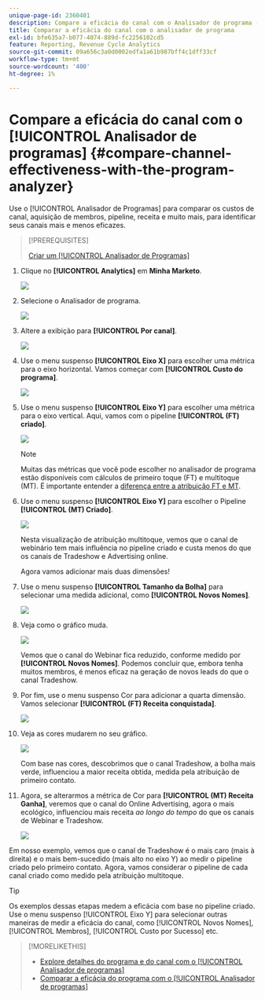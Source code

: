 ```yaml
---
unique-page-id: 2360401
description: Compare a eficácia do canal com o Analisador de programa - Documentação do Marketo - Documentação do produto
title: Comparar a eficácia do canal com o analisador de programa
exl-id: bfe635a7-b077-4074-889d-fc2256102cd5
feature: Reporting, Revenue Cycle Analytics
source-git-commit: 09a656c3a0d0002edfa1a61b987bff4c1dff33cf
workflow-type: tm+mt
source-wordcount: '400'
ht-degree: 1%

---
```


# Compare a eficácia do canal com o [!UICONTROL Analisador de programas] {#compare-channel-effectiveness-with-the-program-analyzer}

Use o [!UICONTROL Analisador de Programas] para comparar os custos de canal, aquisição de membros, pipeline, receita e muito mais, para identificar seus canais mais e menos eficazes.

>[!PREREQUISITES]
>
>[Criar um [!UICONTROL Analisador de Programas]](/help/marketo/product-docs/reporting/revenue-cycle-analytics/program-analytics/create-a-program-analyzer.md)

1. Clique no **[!UICONTROL Analytics]** em **Minha Marketo**.

   ![](assets/image2014-9-17-18-3a36-3a13.png)

1. Selecione o Analisador de programa.

   ![](assets/image2014-9-17-18-3a36-3a40.png)

1. Altere a exibição para **[!UICONTROL Por canal]**.

   ![](assets/image2014-9-17-18-3a36-3a59.png)

1. Use o menu suspenso **[!UICONTROL Eixo X]** para escolher uma métrica para o eixo horizontal. Vamos começar com **[!UICONTROL Custo do programa]**.

   ![](assets/image2014-9-17-18-3a37-3a7.png)

1. Use o menu suspenso **[!UICONTROL Eixo Y]** para escolher uma métrica para o eixo vertical. Aqui, vamos com o pipeline **[!UICONTROL (FT) criado]**.

   ![](assets/image2014-9-17-18-3a37-3a50.png)

   >[!NOTE]
   >
   >Muitas das métricas que você pode escolher no analisador de programa estão disponíveis com cálculos de primeiro toque (FT) e multitoque (MT). É importante entender a [diferença entre a atribuição FT e MT](/help/marketo/product-docs/reporting/revenue-cycle-analytics/revenue-tools/attribution/understanding-attribution.md).

1. Use o menu suspenso **[!UICONTROL Eixo Y]** para escolher o Pipeline **[!UICONTROL (MT) Criado]**.

   ![](assets/image2014-9-17-18-3a39-3a5.png)

   Nesta visualização de atribuição multitoque, vemos que o canal de webinário tem mais influência no pipeline criado e custa menos do que os canais de Tradeshow e Advertising online.

   Agora vamos adicionar mais duas dimensões!

1. Use o menu suspenso **[!UICONTROL Tamanho da Bolha]** para selecionar uma medida adicional, como **[!UICONTROL Novos Nomes]**.

   ![](assets/image2014-9-17-18-3a39-3a36.png)

1. Veja como o gráfico muda.

   ![](assets/image2014-9-17-18-3a39-3a55.png)

   Vemos que o canal do Webinar fica reduzido, conforme medido por **[!UICONTROL Novos Nomes]**. Podemos concluir que, embora tenha muitos membros, é menos eficaz na geração de novos leads do que o canal Tradeshow.

1. Por fim, use o menu suspenso Cor para adicionar a quarta dimensão. Vamos selecionar **[!UICONTROL (FT) Receita conquistada]**.

   ![](assets/image2014-9-17-18-3a41-3a7.png)

1. Veja as cores mudarem no seu gráfico.

   ![](assets/image2014-9-17-18-3a41-3a19.png)

   Com base nas cores, descobrimos que o canal Tradeshow, a bolha mais verde, influenciou a maior receita obtida, medida pela atribuição de primeiro contato.

1. Agora, se alterarmos a métrica de Cor para **[!UICONTROL (MT) Receita Ganha]**, veremos que o canal do Online Advertising, agora o mais ecológico, influenciou mais receita _ao longo do tempo_ do que os canais de Webinar e Tradeshow.

   ![](assets/image2014-9-17-18-3a41-3a40.png)

Em nosso exemplo, vemos que o canal de Tradeshow é o mais caro (mais à direita) e o mais bem-sucedido (mais alto no eixo Y) ao medir o pipeline criado pelo primeiro contato. Agora, vamos considerar o pipeline de cada canal criado como medido pela atribuição multitoque.

>[!TIP]
>
>Os exemplos dessas etapas medem a eficácia com base no pipeline criado. Use o menu suspenso [!UICONTROL Eixo Y] para selecionar outras maneiras de medir a eficácia do canal, como [!UICONTROL Novos Nomes], [!UICONTROL Membros], [!UICONTROL Custo por Sucesso] etc.

>[!MORELIKETHIS]
>
>* [Explore detalhes do programa e do canal com o [!UICONTROL Analisador de programas]](/help/marketo/product-docs/reporting/revenue-cycle-analytics/program-analytics/explore-program-and-channel-details-with-the-program-analyzer.md)
>* [Comparar a eficácia do programa com o [!UICONTROL Analisador de programas]](/help/marketo/product-docs/reporting/revenue-cycle-analytics/program-analytics/compare-program-effectiveness-with-the-program-analyzer.md)
